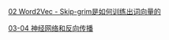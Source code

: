 [02 Word2Vec - Skip-grim是如何训练出词向量的](https://www.jianshu.com/p/14ba08748d3b)

[03-04 神经网络和反向传播](https://www.jianshu.com/p/e089a655c323)
